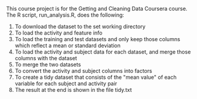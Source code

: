 This course project is for the Getting and Cleaning Data Coursera course. The R script, run_analysis.R, does the following:<br>

1. To download the dataset to the set working directory <br>
2. To load the activity and feature info <br>
3. To load the training and test datasets and only keep those columns which reflect a mean or standard deviation<br>
4. To load the activity and subject data for each dataset, and merge those columns with the dataset <br>
5. To merge the two datasets <br>
6. To convert the activity and subject columns into factors<br>
7. To create a tidy dataset that consists of the "mean value" of each variable for each subject and activity pair<br>
8. The result at the end is shown in the file tidy.txt

